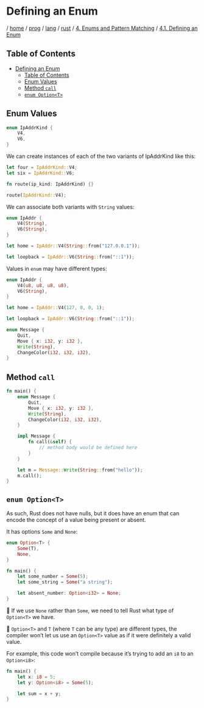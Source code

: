 # Defining an Enum

/ [home](/README.md) / [prog](/prog/README.md) / [lang](/prog/lang/README.md) / [rust](/prog/lang/rust/README.md) / [4. Enums and Pattern Matching](/prog/lang/rust/4_enums_and_pattern_matching/README.md) / [4.1. Defining an Enum](/prog/lang/rust/4_enums_and_pattern_matching/4_1_defining_an_enum.md)

## Table of Contents

- [Defining an Enum](#defining-an-enum)
  - [Table of Contents](#table-of-contents)
  - [Enum Values](#enum-values)
  - [Method `call`](#method-call)
  - [`enum Option<T>`](#enum-optiont)

## Enum Values

```rust
enum IpAddrKind {
    V4,
    V6,
}
```

We can create instances of each of the two variants of IpAddrKind like this:

```rust
let four = IpAddrKind::V4;
let six = IpAddrKind::V6;

fn route(ip_kind: IpAddrKind) {}

route(IpAddrKind::V4);
```

We can associate both variants with `String` values:

```rust
enum IpAddr {
    V4(String),
    V6(String),
}

let home = IpAddr::V4(String::from("127.0.0.1"));

let loopback = IpAddr::V6(String::from("::1"));
```

Values in `enum` may have different types:

```rust
enum IpAddr {
    V4(u8, u8, u8, u8),
    V6(String),
}

let home = IpAddr::V4(127, 0, 0, 1);

let loopback = IpAddr::V6(String::from("::1"));
```

```rust
enum Message {
    Quit,
    Move { x: i32, y: i32 },
    Write(String),
    ChangeColor(i32, i32, i32),
}
```

## Method `call`

```rust
fn main() {
    enum Message {
        Quit,
        Move { x: i32, y: i32 },
        Write(String),
        ChangeColor(i32, i32, i32),
    }

    impl Message {
        fn call(&self) {
            // method body would be defined here
        }
    }

    let m = Message::Write(String::from("hello"));
    m.call();
}
```

## `enum Option<T>`

As such, Rust does not have nulls, but it does have an enum that can encode the concept of a value being present or absent.

It has options `Some` and `None`:

```rust
enum Option<T> {
    Some(T),
    None,
}
```

```rust
fn main() {
    let some_number = Some(5);
    let some_string = Some("a string");

    let absent_number: Option<i32> = None;
}
```

🔹 If we use `None` rather than `Some`, we need to tell Rust what type of `Option<T>` we have.

🔸  `Option<T>` and `T` (where `T` can be any type) are different types, the compiler won’t let us use an `Option<T>` value as if it were definitely a valid value.

For example, this code won’t compile because it’s trying to add an `i8` to an `Option<i8>`:

```rust
fn main() {
    let x: i8 = 5;
    let y: Option<i8> = Some(5);

    let sum = x + y;
}
```
